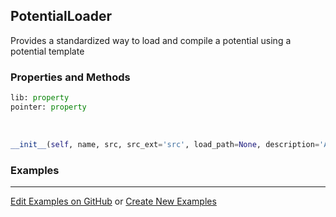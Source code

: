 ## <a id="RynLib.PlzNumbers.PotentialLoader.PotentialLoader">PotentialLoader</a>
Provides a standardized way to load and compile a potential using a potential template

### Properties and Methods
```python
lib: property
pointer: property
```
<a id="RynLib.PlzNumbers.PotentialLoader.PotentialLoader.__init__">&nbsp;</a>
```python
__init__(self, name, src, src_ext='src', load_path=None, description='A compiled potential', version='1.0.0', include_dirs=None, linked_libs=None, macros=None, source_files=None, build_script=None, requires_make=False, out_dir=None, python_potential=False, cleanup_build=True, pointer_name=None): 
```

### Examples


___

[Edit Examples on GitHub](https://github.com/McCoyGroup/References/edit/gh-pages/Documentation/examples/RynLib/PlzNumbers/PotentialLoader/PotentialLoader.md) or 
[Create New Examples](https://github.com/McCoyGroup/References/new/gh-pages/?filename=Documentation/examples/RynLib/PlzNumbers/PotentialLoader/PotentialLoader.md)